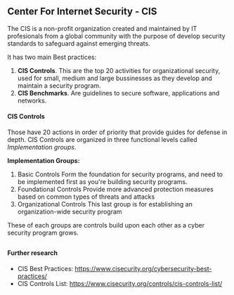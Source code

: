 ## Center For Internet Security - CIS

The CIS is a non-profit organization created and maintained by IT profesionals from a global community with the purpose of develop security standards to safeguard against emerging threats.

It has two main Best practices:

1. **CIS Controls**. This are the top 20 activities for organizational security, used for small, medium and large bussinesses as they develop and maintain a security program.
2. **CIS Benchmarks**. Are guidelines to secure software, applications and networks.

#### CIS Controls

Those have 20 actions in order of priority that provide guides for defense in depth. CIS Controls are organized in three functional levels called _Implementation groups_.

**Implementation Groups:**

1. Basic Controls
   Form the foundation for security programs, and need to be implemented first as you're building security programs.
2. Foundational Controls
   Provide more advanced protection measures based on common types of threats and attacks
3. Organizational Controls
   This last group is for establishing an organization-wide security program

These of each groups are controls build upon each other as a cyber security program grows.

##

#### Further research

- CIS Best Practices: https://www.cisecurity.org/cybersecurity-best-practices/
- CIS Controls List: https://www.cisecurity.org/controls/cis-controls-list/
